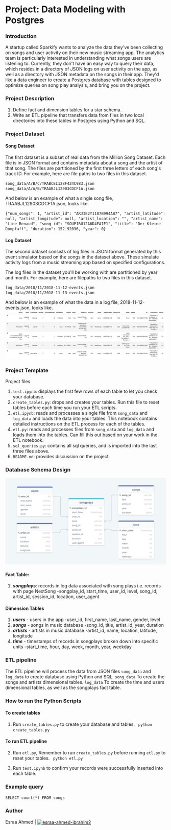 # Project: Data Modeling with Postgres

### Introduction
A startup called Sparkify wants to analyze the data they've been collecting on songs and user activity on their new music streaming app. The analytics team is particularly interested in understanding what songs users are listening to. Currently, they don't have an easy way to query their data, which resides in a directory of JSON logs on user activity on the app, as well as a directory with JSON metadata on the songs in their app.
They'd like a data engineer to create a Postgres database with tables designed to optimize queries on song play analysis, and bring you on the project.

### Project Description
1. Define fact and dimension tables for a star schema.
2. Write an ETL pipeline that transfers data from files in two local directories into these tables in Postgres using Python and SQL.

### Project Dataset

#### Song Dataset
The first dataset is a subset of real data from the Million Song Dataset. Each file is in JSON format and contains metadata about a song and the artist of that song. The files are partitioned by the first three letters of each song's track ID. For example, here are file paths to two files in this dataset.
```
song_data/A/B/C/TRABCEI128F424C983.json
song_data/A/A/B/TRAABJL12903CDCF1A.json
```
And below is an example of what a single song file, TRAABJL12903CDCF1A.json, looks like.

```
{"num_songs": 1, "artist_id": "ARJIE2Y1187B994AB7", "artist_latitude": null, "artist_longitude": null, "artist_location": "", "artist_name": "Line Renaud", "song_id": "SOUPIRU12A6D4FA1E1", "title": "Der Kleine Dompfaff", "duration": 152.92036, "year": 0}
```

#### Log Dataset
The second dataset consists of log files in JSON format generated by this event simulator based on the songs in the dataset above. These simulate activity logs from a music streaming app based on specified configurations.

The log files in the dataset you'll be working with are partitioned by year and month. For example, here are filepaths to two files in this dataset.
```
log_data/2018/11/2018-11-12-events.json
log_data/2018/11/2018-11-13-events.json
```
And below is an example of what the data in a log file, 2018-11-12-events.json, looks like.
![log-data](log-data.png)

### Project Template
Project files<br>

1. `test.ipynb`: displays the first few rows of each table to let you check your database.
2. `create_tables.py`: drops and creates your tables. Run this file to reset tables before each time you run your ETL scripts.
3. `etl.ipynb`: reads and processes a single file from `song_data` and `log_data` and loads the data into your tables. This notebook contains detailed instructions on the ETL process for each of the tables.
4. `etl.py`: reads and processes files from `song_data` and `log_data` and loads them into the tables. Can fill this out based on your work in the ETL notebook.
5. `sql_queries.py`: contains all sql queries, and is imported into the last three files above.
6. `README.md`: provides discussion on the project.

### Database Schema Design

![Schema](schema.png)

#### Fact Table:
1. ***songplays***: records in log data associated with song plays i.e. records with page NextSong
        -songplay_id, start_time, user_id, level, song_id, artist_id, session_id, location, user_agent
        
#### Dimension Tables
1. ***users*** - users in the app
        -user_id, first_name, last_name, gender, level
2. ***songs*** - songs in music database
        -song_id, title, artist_id, year, duration
3. ***artists*** - artists in music database
        -artist_id, name, location, latitude, longitude
4. ***time*** - timestamps of records in songplays broken down into specific units
        -start_time, hour, day, week, month, year, weekday

### ETL pipeline

The ETL pipeline will process the data from JSON files `song_data` and `log_data` to create database using Python and SQL.
`song_data` To create the songs and artists dimensional tables.
`log_data` To create the time and users dimensional tables, as well as the songplays fact table.

### How to run the Python Scripts

#### To create tables
1. Run `create_tables.py` to create your database and tables.
  ``` python create_tables.py```
  
#### To run ETL pipeline
2. Run `etl.py`, Remember to run `create_tables.py` before running `etl.py` to reset your tables.
  ``` python etl.py```

3. Run `test.ipynb` to confirm your records were successfully inserted into each table.

### Example query

```
SELECT count(*) FROM songs
```
### Author
Esraa Ahmed | <a href="https://linkedin.com/in/esraa-ahmed-ibrahim2" target="blank"><img align="center" src="https://raw.githubusercontent.com/rahuldkjain/github-profile-readme-generator/master/src/images/icons/Social/linked-in-alt.svg" alt="esraa-ahmed-ibrahim2" height="15" width="15" /></a>
